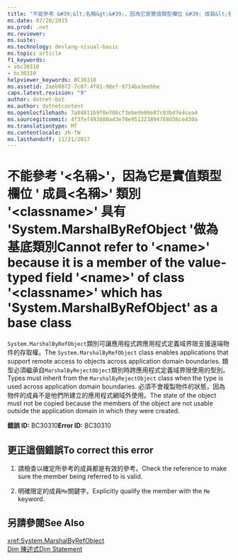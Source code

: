 ```yaml
---
title: "不能參考 &#39;&lt;名稱&gt;&#39;，因為它是實值類型欄位 &#39; 成員&lt;名稱&gt;&#39; 類別 &#39;&lt;classname&gt;&#39; 具有 &#39;System.MarshalByRefObject &#39;做為基底類別"
ms.date: 07/20/2015
ms.prod: .net
ms.reviewer: 
ms.suite: 
ms.technology: devlang-visual-basic
ms.topic: article
f1_keywords:
- vbc30310
- bc30310
helpviewer_keywords: BC30310
ms.assetid: 2aeb8872-7c87-4f01-98ef-9714ba3eebbe
caps.latest.revision: "9"
author: dotnet-bot
ms.author: dotnetcontent
ms.openlocfilehash: 7a84811b9f0e706cf3ebede09e07c03bd7e4cea4
ms.sourcegitcommit: 4f3fef493080a43e70e951223894768d36ce430a
ms.translationtype: MT
ms.contentlocale: zh-TW
ms.lasthandoff: 11/21/2017
---
```

# <a name="cannot-refer-to-39ltnamegt39-because-it-is-a-member-of-the-value-typed-field-39ltnamegt39-of-class-39ltclassnamegt39-which-has-39systemmarshalbyrefobject39-as-a-base-class"></a><span data-ttu-id="503fa-102">不能參考 &#39;&lt;名稱&gt;&#39;，因為它是實值類型欄位 &#39; 成員&lt;名稱&gt;&#39; 類別 &#39;&lt;classname&gt;&#39; 具有 &#39;System.MarshalByRefObject &#39;做為基底類別</span><span class="sxs-lookup"><span data-stu-id="503fa-102">Cannot refer to &#39;&lt;name&gt;&#39; because it is a member of the value-typed field &#39;&lt;name&gt;&#39; of class &#39;&lt;classname&gt;&#39; which has &#39;System.MarshalByRefObject&#39; as a base class</span></span>
<span data-ttu-id="503fa-103">`System.MarshalByRefObject`類別可讓應用程式跨應用程式定義域界限支援遠端物件的存取權。</span><span class="sxs-lookup"><span data-stu-id="503fa-103">The `System.MarshalByRefObject` class enables applications that support remote access to objects across application domain boundaries.</span></span> <span data-ttu-id="503fa-104">類型必須繼承自`MarshalByRejectObject`類別時跨應用程式定義域界限使用的型別。</span><span class="sxs-lookup"><span data-stu-id="503fa-104">Types must inherit from the `MarshalByRejectObject` class when the type is used across application domain boundaries.</span></span> <span data-ttu-id="503fa-105">必須不會複製物件的狀態，因為物件的成員不是他們所建立的應用程式網域外使用。</span><span class="sxs-lookup"><span data-stu-id="503fa-105">The state of the object must not be copied because the members of the object are not usable outside the application domain in which they were created.</span></span>  
  
 <span data-ttu-id="503fa-106">**錯誤 ID:** BC30310</span><span class="sxs-lookup"><span data-stu-id="503fa-106">**Error ID:** BC30310</span></span>  
  
## <a name="to-correct-this-error"></a><span data-ttu-id="503fa-107">更正這個錯誤</span><span class="sxs-lookup"><span data-stu-id="503fa-107">To correct this error</span></span>  
  
1.  <span data-ttu-id="503fa-108">請檢查以確定所參考的成員都是有效的參考。</span><span class="sxs-lookup"><span data-stu-id="503fa-108">Check the reference to make sure the member being referred to is valid.</span></span>  
  
2.  <span data-ttu-id="503fa-109">明確限定的成員`Me`關鍵字。</span><span class="sxs-lookup"><span data-stu-id="503fa-109">Explicitly qualify the member with the `Me` keyword.</span></span>  
  
## <a name="see-also"></a><span data-ttu-id="503fa-110">另請參閱</span><span class="sxs-lookup"><span data-stu-id="503fa-110">See Also</span></span>  
 <xref:System.MarshalByRefObject>  
 [<span data-ttu-id="503fa-111">Dim 陳述式</span><span class="sxs-lookup"><span data-stu-id="503fa-111">Dim Statement</span></span>](../../../visual-basic/language-reference/statements/dim-statement.md)
